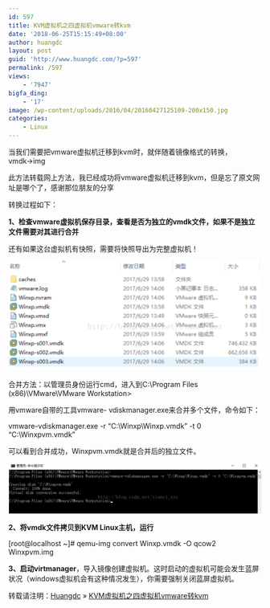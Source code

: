 ```yaml
---
id: 597
title: KVM虚拟机之四虚拟机vmware转kvm
date: '2018-06-25T15:15:49+08:00'
author: huangdc
layout: post
guid: 'http://www.huangdc.com/?p=597'
permalink: /597
views:
    - '7947'
bigfa_ding:
    - '17'
image: /wp-content/uploads/2016/04/20160427125109-200x150.jpg
categories:
    - Linux
---
```


当我们需要把vmware虚拟机迁移到kvm时，就伴随着镜像格式的转换，vmdk→img

此方法转载网上方法，我已经成功将vmware虚拟机迁移到kvm，但是忘了原文网址是哪个了，感谢那位朋友的分享

转换过程如下：

**1、检查vmware虚拟机保存目录，查看是否为独立的vmdk文件，如果不是独立文件需要对其进行合并**

还有如果这台虚拟机有快照，需要将快照导出为完整虚拟机！

[![](/assets/wp-content/uploads/2018/06/1529910612854.jpg)](/assets/wp-content/uploads/2018/06/1529910612854.jpg)

合并方法：以管理员身份运行cmd，进入到C:\\Program Files (x86)\\VMware\\VMware Workstation&gt;

用vmware自带的工具vmware- vdiskmanager.exe来合并多个文件，命令如下：

vmware-vdiskmanager.exe -r “C:\\Winxp\\Winxp.vmdk” -t 0 “C:\\Winxpvm.vmdk”

可以看到合并成功，Winxpvm.vmdk就是合并后的独立文件。

[![](/assets/wp-content/uploads/2018/06/1529910706475.jpg)](/assets/wp-content/uploads/2018/06/1529910706475.jpg)

**2、将vmdk文件拷贝到KVM Linux主机，运行**

\[root@localhost ~\]# qemu-img convert Winxp.vmdk -O qcow2 Winxpvm.img

**3、启动virtmanager**，导入镜像创建虚拟机。这时启动的虚拟机可能会发生蓝屏状况（windows虚拟机会有这种情况发生），你需要强制关闭蓝屏虚拟机。

转载请注明：[Huangdc](https://www.huangdc.com) » [KVM虚拟机之四虚拟机vmware转kvm](https://www.huangdc.com/597)